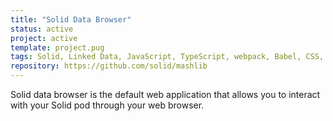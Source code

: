 ```yaml
---
title: "Solid Data Browser"
status: active
project: active
template: project.pug
tags: Solid, Linked Data, JavaScript, TypeScript, webpack, Babel, CSS, CSS-in-JS, SCSS
repository: https://github.com/solid/mashlib
---
```


Solid data browser is the default web application that allows you to interact with your Solid pod through your web browser. 
